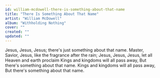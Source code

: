 ```yaml
---
id: william-mcdowell-there-is-something-about-that-name
title: "There Is Something About That Name"
artist: "William McDowell"
album: "Withholding Nothing"
cover: ""
created: ""
updated: ""
---
```


Jesus, Jesus, Jesus; there's just something about that name.
Master, Savior, Jesus, like the fragrance after the rain;
Jesus, Jesus, Jesus, let all Heaven and earth proclaim
Kings and kingdoms will all pass away,
But there's something about that name.
Kings and kingdoms will all pass away,
But there's something about that name.